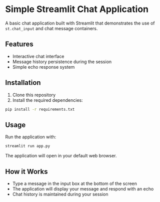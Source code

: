 # Simple Streamlit Chat Application

A basic chat application built with Streamlit that demonstrates the use of `st.chat_input` and chat message containers.

## Features

- Interactive chat interface
- Message history persistence during the session
- Simple echo response system

## Installation

1. Clone this repository
2. Install the required dependencies:

```bash
pip install -r requirements.txt
```

## Usage

Run the application with:

```bash
streamlit run app.py
```

The application will open in your default web browser.

## How it Works

- Type a message in the input box at the bottom of the screen
- The application will display your message and respond with an echo
- Chat history is maintained during your session
